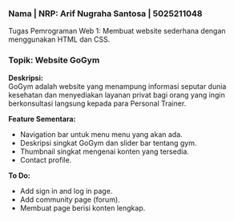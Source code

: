 ### Nama | NRP: Arif Nugraha Santosa | 5025211048
Tugas Pemrograman Web 1: Membuat website sederhana dengan menggunakan HTML dan CSS.

### Topik: Website GoGym
**Deskripsi:** \
GoGym adalah website yang menampung informasi seputar dunia kesehatan dan menyediakan layanan privat bagi orang yang ingin berkonsultasi langsung kepada para Personal Trainer.

**Feature Sementara:**
- Navigation bar untuk menu menu yang akan ada.
- Deskripsi singkat GoGym dan slider bar tentang gym.
- Thumbnail singkat mengenai konten yang tersedia.
- Contact profile.

**To Do:**
- Add sign in and log in page.
- Add community page (forum).
- Membuat page berisi konten lengkap.

